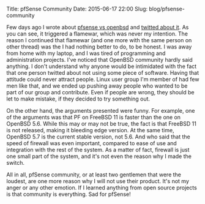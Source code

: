 Title: pfSense Community
Date: 2015-06-17 22:00
Slug: blog/pfsense-community


Few days ago I wrote about
[pfsense vs openbsd](/blog/2015/06/07/pfsense-vs-openbsd) and
[twitted about it](https://twitter.com/meka_floss/status/607327909431361536). As
you can see, it triggered a flamewar, which was never my intention. The reason I
continued that flamewar (and one more with the same person on other thread) was
the I had nothing better to do, to be honest. I was away from home with my
laptop, and I was tired of programming and administration projects. I've noticed
that OpenBSD community hardly said anything. I don't understand why anyone would
be intimidated with the fact that one person twitted about not using some piece
of software. Having that attitude could never attract people. Linux user group
I'm member of had few men like that, and we ended up pushing away people who
wanted to be part of our group and contribute. Even if people are wrong, they
should be let to make mistake, if they decided to try something out.

On the other hand, the arguments presented were funny. For example, one of the
arguments was that PF on FreeBSD 11 is faster than the one on OpenBSD 5.6. While
this may or may not be true, the fact is that FreeBSD 11 is not released, making
it bleeding edge version. At the same time, OpenBSD 5.7 is the current stable
version, not 5.6. And who said that the speed of firewall was even important,
compared to ease of use and integration with the rest of the system. As a matter
of fact, firewall is just one small part of the system, and it's not even the
reason why I made the switch.

All in all, pfSense community, or at least two gentlemen that were the loudest,
are one more reason why I will not use their product. It's not my anger or any
other emotion. If I learned anything from open source projects is that community
is everything. Sad for pfSense!
